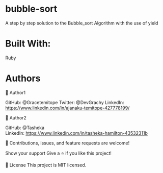 # bubble-sort

A step by step solution to the Bubble_sort Algorithm with the use of yield

# Built With:
Ruby


# Authors

👤 Author1

GitHub: @Gracetemitope 
Twitter: @DevGrachy 
LinkedIn: https://www.linkedin.com/in/ajanaku-temitope-427778199/

👤 Author2

GitHub: @Tasheka  
LinkedIn: https://www.linkedin.com/in/tasheka-hamilton-43532311b
 

 🤝 Contributions, issues, and feature requests are welcome!
 

Show your support Give a ⭐️ if you like this project!

 📝 License This project is MIT licensed.
